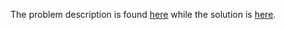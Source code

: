The problem description is found [here](https://leetcode.com/problems/minimum-cost-to-cut-a-stick/) while the solution is [here]().